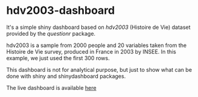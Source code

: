 # hdv2003-dashboard

It's a simple shiny dashboard based on *hdv2003* (Histoire de Vie) dataset provided by the *questionr* package.

hdv2003 is a sample from 2000 people and 20 variables taken from the Histoire de Vie survey,
produced in France in 2003 by INSEE. In this example, we just used the first 300 rows. 

This dashboard is not for analytical purpose, but just to show what can be done with shiny and shinydashboard packages.

The live dashboard is available [here](https://bervelin.shinyapps.io/dataviz-hdv2003/)
